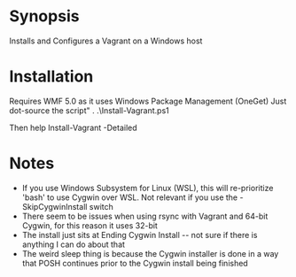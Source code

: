 # Synopsis
Installs and Configures a Vagrant on a Windows host

# Installation
Requires WMF 5.0 as it uses Windows Package Management (OneGet)
Just dot-source the script" . .\Install-Vagrant.ps1

Then help Install-Vagrant -Detailed

# Notes
  * If you use Windows Subsystem for Linux (WSL), this will re-prioritize 'bash' to use Cygwin over WSL. Not relevant if you use the -SkipCygwinInstall switch 
  * There seem to be issues when using rsync with Vagrant and 64-bit Cygwin, for this reason it uses 32-bit
  * The install just sits at Ending Cygwin Install -- not sure if there is anything I can do about that
  * The weird sleep thing is because the Cygwin installer is done in a way that POSH continues prior to the Cygwin install being finished
  

